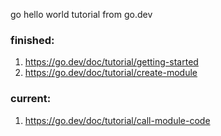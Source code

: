 go hello world tutorial from go.dev

### finished:
1. https://go.dev/doc/tutorial/getting-started
2. https://go.dev/doc/tutorial/create-module
### current:
1. https://go.dev/doc/tutorial/call-module-code